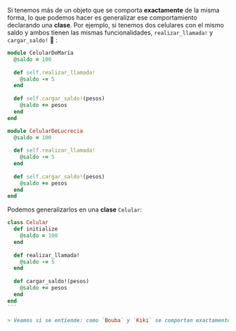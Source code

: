 Si tenemos más de un objeto que se comporta **exactamente** de la misma forma, lo que podemos hacer es generalizar ese comportamiento declarando una **clase**. Por ejemplo, si tenemos dos celulares con el mismo saldo y ambos tienen las mismas funcionalidades, `realizar_llamada!` y `cargar_saldo!` :iphone: :

```ruby
module CelularDeMaría
  @saldo = 100
  
  def self.realizar_llamada!
    @saldo -= 5
  end
  
  def self.cargar_saldo!(pesos)
    @saldo += pesos
  end
end

module CelularDeLucrecia
  @saldo = 100
  
  def self.realizar_llamada!
    @saldo -= 5
  end
  
  def self.cargar_saldo!(pesos)
    @saldo += pesos
  end
end
```

Podemos generalizarlos en una **clase** `Celular`:

````ruby
class Celular
  def initialize
    @saldo = 100
  end
  
  def realizar_llamada!
    @saldo -= 5
  end
  
  def cargar_saldo!(pesos)
    @saldo += pesos
  end
end
```

> Veamos si se entiende: como `Bouba` y `Kiki` se comportan exactamente de la misma forma, **generalizalos** creando una clase `Zombi` que entienda los mismos cinco mensajes que ellos. Podés ver el código de ambos zombis en la solapa Biblioteca. 